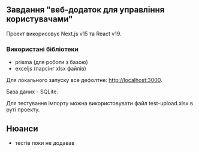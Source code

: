
## Завдання "веб-додаток для управління користувачами"

Проект викорисовує Next.js v15 та React v19.

### Використані бібліотеки

- prisma (для роботи з базою)
- exceljs (парсінг xlsx файлів)

Для локального запуску все дефолтне: [http://localhost:3000](http://localhost:3000).

База даних - SQLite.

Для тестування імпорту можна використовувати файл test-upload.xlsx в руті проекту.

## Нюанси

- тестів поки не додавав